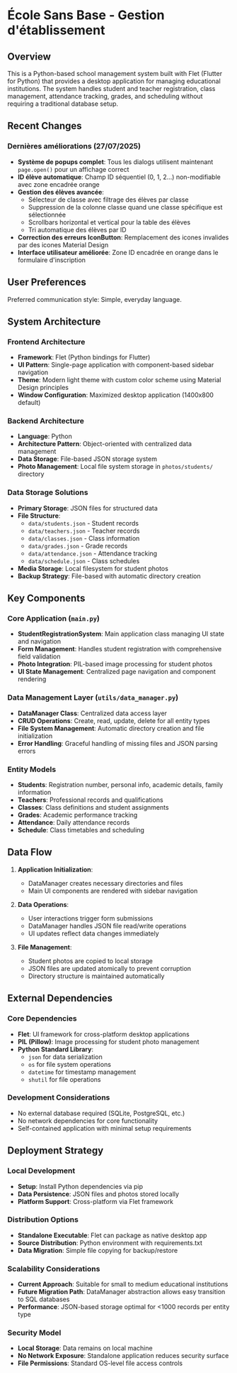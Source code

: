 # École Sans Base - Gestion d'établissement

## Overview

This is a Python-based school management system built with Flet (Flutter for Python) that provides a desktop application for managing educational institutions. The system handles student and teacher registration, class management, attendance tracking, grades, and scheduling without requiring a traditional database setup.

## Recent Changes

### Dernières améliorations (27/07/2025)
- **Système de popups complet**: Tous les dialogs utilisent maintenant `page.open()` pour un affichage correct
- **ID élève automatique**: Champ ID séquentiel (0, 1, 2...) non-modifiable avec zone encadrée orange
- **Gestion des élèves avancée**: 
  - Sélecteur de classe avec filtrage des élèves par classe
  - Suppression de la colonne classe quand une classe spécifique est sélectionnée
  - Scrollbars horizontal et vertical pour la table des élèves
  - Tri automatique des élèves par ID
- **Correction des erreurs IconButton**: Remplacement des icones invalides par des icones Material Design
- **Interface utilisateur améliorée**: Zone ID encadrée en orange dans le formulaire d'inscription

## User Preferences

Preferred communication style: Simple, everyday language.

## System Architecture

### Frontend Architecture
- **Framework**: Flet (Python bindings for Flutter)
- **UI Pattern**: Single-page application with component-based sidebar navigation
- **Theme**: Modern light theme with custom color scheme using Material Design principles
- **Window Configuration**: Maximized desktop application (1400x800 default)

### Backend Architecture
- **Language**: Python
- **Architecture Pattern**: Object-oriented with centralized data management
- **Data Storage**: File-based JSON storage system
- **Photo Management**: Local file system storage in `photos/students/` directory

### Data Storage Solutions
- **Primary Storage**: JSON files for structured data
- **File Structure**:
  - `data/students.json` - Student records
  - `data/teachers.json` - Teacher records
  - `data/classes.json` - Class information
  - `data/grades.json` - Grade records
  - `data/attendance.json` - Attendance tracking
  - `data/schedule.json` - Class schedules
- **Media Storage**: Local filesystem for student photos
- **Backup Strategy**: File-based with automatic directory creation

## Key Components

### Core Application (`main.py`)
- **StudentRegistrationSystem**: Main application class managing UI state and navigation
- **Form Management**: Handles student registration with comprehensive field validation
- **Photo Integration**: PIL-based image processing for student photos
- **UI State Management**: Centralized page navigation and component rendering

### Data Management Layer (`utils/data_manager.py`)
- **DataManager Class**: Centralized data access layer
- **CRUD Operations**: Create, read, update, delete for all entity types
- **File System Management**: Automatic directory creation and file initialization
- **Error Handling**: Graceful handling of missing files and JSON parsing errors

### Entity Models
- **Students**: Registration number, personal info, academic details, family information
- **Teachers**: Professional records and qualifications
- **Classes**: Class definitions and student assignments
- **Grades**: Academic performance tracking
- **Attendance**: Daily attendance records
- **Schedule**: Class timetables and scheduling

## Data Flow

1. **Application Initialization**:
   - DataManager creates necessary directories and files
   - Main UI components are rendered with sidebar navigation

2. **Data Operations**:
   - User interactions trigger form submissions
   - DataManager handles JSON file read/write operations
   - UI updates reflect data changes immediately

3. **File Management**:
   - Student photos are copied to local storage
   - JSON files are updated atomically to prevent corruption
   - Directory structure is maintained automatically

## External Dependencies

### Core Dependencies
- **Flet**: UI framework for cross-platform desktop applications
- **PIL (Pillow)**: Image processing for student photo management
- **Python Standard Library**: 
  - `json` for data serialization
  - `os` for file system operations
  - `datetime` for timestamp management
  - `shutil` for file operations

### Development Considerations
- No external database required (SQLite, PostgreSQL, etc.)
- No network dependencies for core functionality
- Self-contained application with minimal setup requirements

## Deployment Strategy

### Local Development
- **Setup**: Install Python dependencies via pip
- **Data Persistence**: JSON files and photos stored locally
- **Platform Support**: Cross-platform via Flet framework

### Distribution Options
- **Standalone Executable**: Flet can package as native desktop app
- **Source Distribution**: Python environment with requirements.txt
- **Data Migration**: Simple file copying for backup/restore

### Scalability Considerations
- **Current Approach**: Suitable for small to medium educational institutions
- **Future Migration Path**: DataManager abstraction allows easy transition to SQL databases
- **Performance**: JSON-based storage optimal for <1000 records per entity type

### Security Model
- **Local Storage**: Data remains on local machine
- **No Network Exposure**: Standalone application reduces security surface
- **File Permissions**: Standard OS-level file access controls